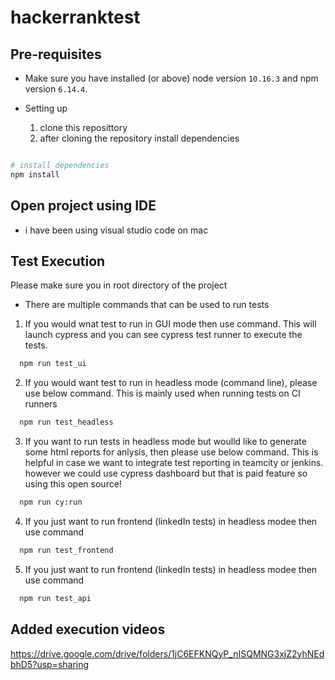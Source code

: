 # hackerranktest

## Pre-requisites

- Make sure you have installed (or above) node version `10.16.3` and npm version `6.14.4`.

- Setting up 
  1. clone this reposittory
  1. after cloning the repository install dependencies
```bash

# install dependencies
npm install

```

## Open project using IDE 
  - i have been using visual studio code on mac 

## Test Execution 
Please make sure you in root directory of the project
 - There are multiple commands that can be used to run tests
  1. If you would wnat test to run in GUI mode then use command. This will launch cypress and you can see cypress test runner to execute the tests. 
  
  ```bash
    npm run test_ui
  ```
  
  2. If you would want test to run in headless mode (command line), please use below command. This is mainly used when running tests on CI runners 
  ```bash
    npm run test_headless
  ```

  3. If you want to run tests in headless mode but woulld like to generate some html reports for anlysis, then please use below command. This is helpful in case we want to integrate test reporting in teamcity or jenkins. however we could use cypress dashboard but that is paid feature so using this open source!
  ```bash
    npm run cy:run
  ```

  4. If you just want to run frontend (linkedIn tests) in headless modee then use command
  ```bash
    npm run test_frontend
  ```

  5. If you just want to run frontend (linkedIn tests) in headless modee then use command
  ```bash
    npm run test_api
  ```
  
 ## Added execution videos
 https://drive.google.com/drive/folders/1jC6EFKNQyP_nISQMNG3xjZ2yhNEdbhD5?usp=sharing

